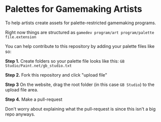 # Palettes for Gamemaking Artists
To help artists create assets for palette-restricted gamemaking programs.

Right now things are structured as `gamedev program/art program/palette file.extension`

You can help contribute to this repository by adding your palette files like so:

**Step 1.** Create folders so your palette file looks like this: ``GB Studio/Paint.net/gb_studio.txt``

**Step 2.** Fork this repository and click "upload file"

**Step 3** On the website, drag the root folder (in this case ``GB Studio``) to the upload file area.

**Step 4.** Make a pull-request

Don't worry about explaining what the pull-request is since this isn't a big repo anyways.
